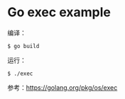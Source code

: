 # Go exec example

编译：

```
$ go build
```

运行：

```
$ ./exec
```

参考：https://golang.org/pkg/os/exec
